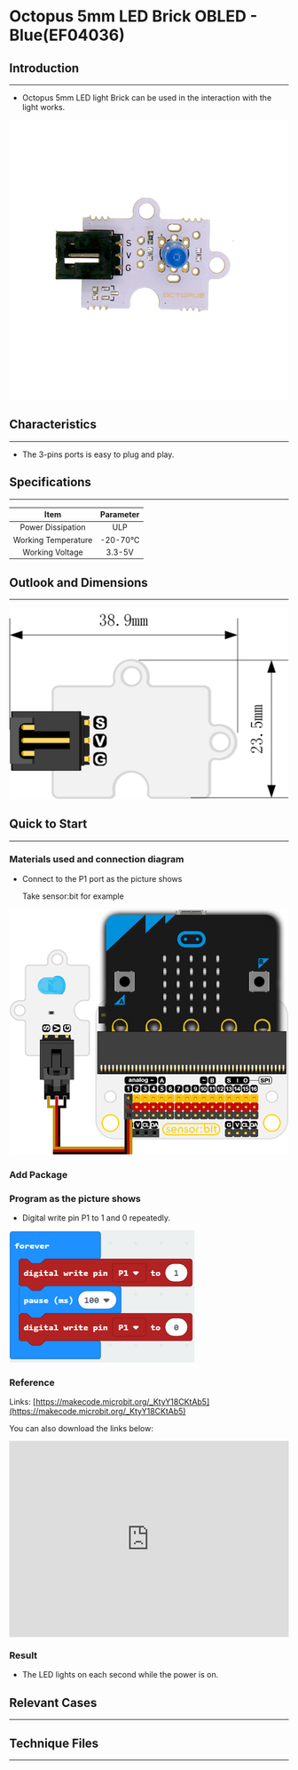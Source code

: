 # Octopus 5mm LED Brick OBLED - Blue(EF04036)

## Introduction
---
- Octopus 5mm LED light Brick can be used in the interaction with the light works.

 ![](./images/Raj46TF.jpg)

## Characteristics
---
- The 3-pins ports is easy to plug and play.

## Specifications
---

Item | Parameter 
:-: | :-: 
Power Dissipation|ULP
Working Temperature|-20-70℃
Working Voltage|3.3-5V

## Outlook and Dimensions
---

 ![](./images/oFiMInJ.png)

## Quick to Start
---

### Materials used and connection diagram

- Connect to the P1 port as the picture shows

  Take sensor:bit for example

![](./images/gPeDZkY.png)
### Add Package

### Program as the picture shows
- Digital write pin P1 to 1 and 0 repeatedly.

 ![](./images/vL9kUwl.png)

### Reference

Links: [https://makecode.microbit.org/_KtyY18CKtAb5](https://makecode.microbit.org/_KtyY18CKtAb5)

You can also download the links below:

<div style="position:relative;height:0;padding-bottom:70%;overflow:hidden;"><iframe style="position:absolute;top:0;left:0;width:100%;height:100%;" src="https://makecode.microbit.org/#pub:_KtyY18CKtAb5" frameborder="0" sandbox="allow-popups allow-forms allow-scripts allow-same-origin"></iframe></div>  


### Result
- The LED lights on each second while the power is on.

## Relevant Cases
---

## Technique Files
---
